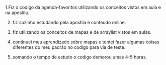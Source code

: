 1.Fiz o codigo da agenda-favoritos utilizando os conceitos vistos em aula e na apostila.

2. fiz sozinho estudando pela apostila e conteudo online.

3. fiz utilizando os conceitos de mapas e de arraylist vistos em aulas.

4. continuei meu aprendizado sobre mapas e tentei fazer algumas coisas diferentes do meu padrão no codigo para via de teste.

5. somando o tempo de estudo o codigo demorou umas 4-5 horas. 

